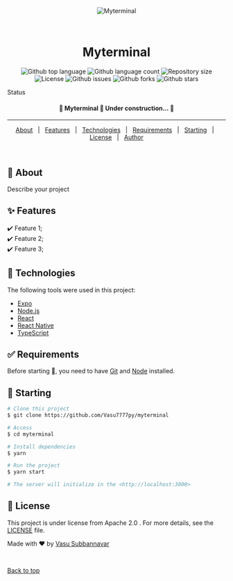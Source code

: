 <div align="center" id="top"> 
  <img src="./.github/app.gif" alt="Myterminal" />

  &#xa0;

  <!-- <a href="https://myterminal.netlify.app">Demo</a> -->
</div>

<h1 align="center">Myterminal</h1>

<p align="center">
  <img alt="Github top language" src="https://img.shields.io/github/languages/top/Vasu7777py/myterminal?color=56BEB8">

  <img alt="Github language count" src="https://img.shields.io/github/languages/count/Vasu7777py/myterminal?color=56BEB8">

  <img alt="Repository size" src="https://img.shields.io/github/repo-size/Vasu7777py/myterminal?color=56BEB8">

  <img alt="License" src="https://img.shields.io/github/license/Vasu7777py/myterminal?color=56BEB8">

  <img alt="Github issues" src="https://img.shields.io/github/issues/Vasu7777py/myterminal?color=56BEB8" />

  <img alt="Github forks" src="https://img.shields.io/github/forks/Vasu7777py/myterminal?color=56BEB8" />

  <img alt="Github stars" src="https://img.shields.io/github/stars/Vasu7777py/myterminal?color=56BEB8" />
</p>

Status

<h4 align="center"> 
	🚧  Myterminal 🚀 Under construction...  🚧
</h4> 

<hr>

<p align="center">
  <a href="#dart-about">About</a> &#xa0; | &#xa0; 
  <a href="#sparkles-features">Features</a> &#xa0; | &#xa0;
  <a href="#rocket-technologies">Technologies</a> &#xa0; | &#xa0;
  <a href="#white_check_mark-requirements">Requirements</a> &#xa0; | &#xa0;
  <a href="#checkered_flag-starting">Starting</a> &#xa0; | &#xa0;
  <a href="#memo-license">License</a> &#xa0; | &#xa0;
  <a href="https://github.com/Vasu7777py" target="_blank">Author</a>
</p>

<br>

## :dart: About ##

Describe your project

## :sparkles: Features ##

:heavy_check_mark: Feature 1;\
:heavy_check_mark: Feature 2;\
:heavy_check_mark: Feature 3;

## :rocket: Technologies ##

The following tools were used in this project:

- [Expo](https://expo.io/)
- [Node.js](https://nodejs.org/en/)
- [React](https://pt-br.reactjs.org/)
- [React Native](https://reactnative.dev/)
- [TypeScript](https://www.typescriptlang.org/)

## :white_check_mark: Requirements ##

Before starting :checkered_flag:, you need to have [Git](https://git-scm.com) and [Node](https://nodejs.org/en/) installed.

## :checkered_flag: Starting ##

```bash
# Clone this project
$ git clone https://github.com/Vasu7777py/myterminal

# Access
$ cd myterminal

# Install dependencies
$ yarn

# Run the project
$ yarn start

# The server will initialize in the <http://localhost:3000>
```

## :memo: License ##

This project is under license from Apache 2.0 . For more details, see the [LICENSE](LICENSE.md) file.


Made with :heart: by <a href="https://github.com/Vasu7777py" target="_blank">Vasu Subbannavar</a>

&#xa0;

<a href="#top">Back to top</a>

